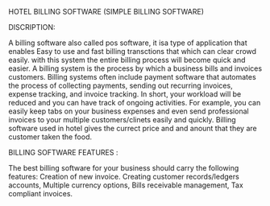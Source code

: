  HOTEL BILLING SOFTWARE (SIMPLE BILLING SOFTWARE)
 
 
 DISCRIPTION:

A billing software also called pos software, it isa type of application that enables Easy to use and  fast billing transctions that which can clear crowd easily. with this system the entire billing process will become quick and easier. A billing system is the process by which a business bills and invoices customers. Billing systems often include payment software that automates the process of collecting payments, sending out recurring invoices, expense tracking, and invoice tracking. In short, your workload will be reduced and you can have track of ongoing activities. For example, you can easily keep tabs on your business expenses and even send professional invoices to your multiple customers/clinets easily and quickly.
Billing software used in hotel gives the currect price and and anount that they are customer taken the food.


BILLING SOFTWARE FEATURES :

The best billing software for your business should carry the following features: Creation of new invoice. Creating customer records/ledgers accounts, Multiple currency options, Bills receivable management, Tax compliant invoices. 

